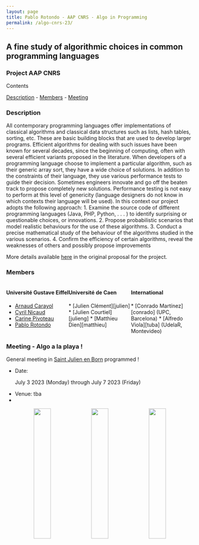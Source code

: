 ```yaml
---
layout: page
title: Pablo Rotondo - AAP CNRS - Algo in Programming
permalink: /algo-cnrs-23/
---
```




<style>
 .grid {
  display: flex;
 }
.column-left{ float: left; width: 33.333%; }
.column-right{ float: right; width: 33.333%; }
.column-center{ display: inline-block; width: 33.333%; }
</style>


<h2> A fine study of algorithmic choices in 
common programming languages</h2>

<h3>
Project AAP CNRS
</h3>

Contents
<nav class="navigation">
<a href="#description">Description</a> - 
<a href="#members">Members</a> -
<a href="#meeting">Meeting</a> 
</nav>


<h3 id='description'>Description</h3>
All contemporary programming languages offer implementations of classical algorithms and classical data structures such as lists, hash tables, sorting, etc. 
These are basic building blocks that are used to develop larger programs. Efficient algorithms for dealing with such issues have been known for several decades, since the beginning of computing,
often with several efficient variants proposed in the literature.
When developers of a programming language choose to implement a particular algorithm, such as their generic array sort, they have a wide choice of solutions.
In addition to the constraints of their language, they use various performance tests to guide their decision.
Sometimes engineers innovate and go off the beaten track to propose completely new solutions. Performance testing
is not easy to perform at this level of genericity (language designers do not know in which contexts their language will be used).
In this context our project adopts the following approach:
1. Examine the source code of different programming languages (Java, PHP, Python, . . . ) to identify
surprising or questionable choices, or innovations.
2. Propose probabilistic scenarios that model realistic behaviours for the use of these algorithms.
3. Conduct a precise mathematical study of the behaviour of the algorithms studied in the various
scenarios.
4. Confirm the efficiency of certain algorithms, reveal the weaknesses of others and possibly propose improvements


More details available <a href="/files/22_AAP_CNRS.pdf">here</a> in the original proposal for the project.

<!--[3] Conrado Mart ́ınez, Cyril Nicaud, Pablo Rotondo: A Probabilistic Model Revealing Shortcomings in Lua’s-->
<!--Hybrid Tables. Accepted at COCOON 2022. https://arxiv.org/abs/2208.13602-->
<!--<a href="/files/Pres_COCOON_22-1.pdf">A Probabilistic Model Revealing Shortcomings in Lua’s Hybrid Tables</a>, COCOON 2022, Online, 23 Octobre, 2022.-->

<h3 id='members'>Members</h3>

<div class="grid">
<div class="column-left">
<h4>Université Gustave Eiffel</h4>

* [Arnaud Carayol][arnaud]
* [Cyril Nicaud][cyril]
* [Carine Pivoteau][carine]
* [Pablo Rotondo][pablo]
</div>
<div class="column-center">
<h4>Université de Caen</h4>
* [Julien Clément][julien]
* [Julien Courtiel][julieng]
* [Matthieu Dien][matthieu]
</div>
<div class="column-right">
<h4>International</h4>
* [Conrado Martínez][conrado] (UPC, Barcelona)
* [Alfredo Viola][tuba] (UdelaR, Montevideo)
</div>
</div>


<h3 id='meeting'>Meeting - Algo a la playa !</h3>

General meeting in <a href="https://www.saint-julien-en-born.fr/">Saint Julien en Born</a> programmed !

<ul>
<li>
Date:

July 3 2023 (Monday) through July 7 2023 (Friday)
</li>
<li>
Venue: tba
</li>
<li>
</li>
</ul>

<center>
<img src="https://www.guide-des-landes.com/_bibli/annonces/1347/hd/plageducontis3.jpg"  width="30%" >
<img src="https://www.guide-des-landes.com/_bibli/annonces/1347/hd/plageducontis3.jpg"  width="30%" >
<img src="https://www.guide-des-landes.com/_bibli/annonces/1347/hd/plageducontis3.jpg"  width="30%" >
</center>
<!--![Beach](https://www.guide-des-landes.com/_bibli/annonces/1347/hd/plageducontis3.jpg "Plage")-->

[pablo]: /
[cyril]: http://www-igm.univ-mlv.fr/~nicaud/
[arnaud]: http://www-igm.univ-mlv.fr/~carayol/
[carine]: http://www-igm.univ-mlv.fr/~pivoteau/
[julien]: https://clementj01.users.greyc.fr/
[julieng]: https://courtiel.users.greyc.fr/
[matthieu]: https://dien.users.greyc.fr/
[conrado]: https://www.cs.upc.edu/~conrado/
[tuba]: https://dblp.org/pid/50/6924.html
[ligm]: http://ligm.u-pem.fr/accueil/

